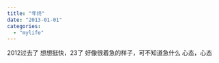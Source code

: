 ```yaml
---
title: "年终"
date: "2013-01-01"
categories: 
  - "mylife"
---
```


2012过去了 想想挺快，23了 好像很着急的样子，可不知道急什么 心态，心态
